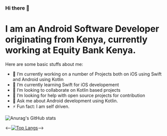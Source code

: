 ### Hi there 👋
# I am an Android Software Developer originating from Kenya, currently working at Equity Bank Kenya.

Here are some basic stuffs about me:
- 🔭 I’m currently working on a number of Projects both on iOS using Swift and Android using Kotlin
- 🌱 I’m currently learning Swift for iOS developement
- 👯 I’m looking to collaborate on Kotlin based projects
- 🤔 I’m looking for help with open source projects for contribution
- 💬 Ask me about Android development using Kotlin.
- ⚡ Fun fact: I am self driven.


![Anurag's GitHub stats](https://github-readme-stats.vercel.app/api?username=Codzure&count_private=true&show_icons=true&theme=radical)


<--[![Top Langs](https://github-readme-stats.vercel.app/api/top-langs/?username=Codzure&layout=compact)](https://github.com/anuraghazra/github-readme-stats)-->



